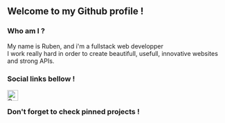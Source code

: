 ## Welcome to my Github profile !

### Who am I ?

My name is Ruben, and i'm a fullstack web developper <br/>
I work really hard in order to create beautifull, usefull, innovative websites and strong APIs.

### Social links bellow !

<a href="https://www.linkedin.com/in/barrosruben/" target="_blank">
  <img align="left" alt="Ruben's Linked'In profile" width="25px" src="https://raw.githubusercontent.com/peterthehan/peterthehan/master/assets/linkedin.svg" />
</a>

<br/>

### Don't forget to check pinned projects !
